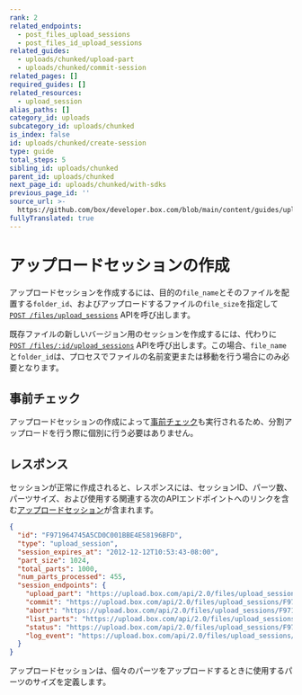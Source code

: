 ```yaml
---
rank: 2
related_endpoints:
  - post_files_upload_sessions
  - post_files_id_upload_sessions
related_guides:
  - uploads/chunked/upload-part
  - uploads/chunked/commit-session
related_pages: []
required_guides: []
related_resources:
  - upload_session
alias_paths: []
category_id: uploads
subcategory_id: uploads/chunked
is_index: false
id: uploads/chunked/create-session
type: guide
total_steps: 5
sibling_id: uploads/chunked
parent_id: uploads/chunked
next_page_id: uploads/chunked/with-sdks
previous_page_id: ''
source_url: >-
  https://github.com/box/developer.box.com/blob/main/content/guides/uploads/chunked/create-session.md
fullyTranslated: true
---
```

# アップロードセッションの作成

アップロードセッションを作成するには、目的の`file_name`とそのファイルを配置する`folder_id`、およびアップロードするファイルの`file_size`を指定して[`POST /files/upload_sessions`][createsession] APIを呼び出します。

<Samples sample="post_files_upload_sessions">

</Samples>

既存ファイルの新しいバージョン用のセッションを作成するには、代わりに[`POST /files/:id/upload_sessions`][createsessionversion] APIを呼び出します。この場合、`file_name`と`folder_id`は、プロセスでファイルの名前変更または移動を行う場合にのみ必要となります。

<Samples sample="post_files_id_upload_sessions">

</Samples>

## 事前チェック

アップロードセッションの作成によって[事前チェック][check]も実行されるため、分割アップロードを行う際に個別に行う必要はありません。

## レスポンス

セッションが正常に作成されると、レスポンスには、セッションID、パーツ数、パーツサイズ、および使用する関連する次のAPIエンドポイントへのリンクを含む[アップロードセッション][uploadsession]が含まれます。

```json
{
  "id": "F971964745A5CD0C001BBE4E58196BFD",
  "type": "upload_session",
  "session_expires_at": "2012-12-12T10:53:43-08:00",
  "part_size": 1024,
  "total_parts": 1000,
  "num_parts_processed": 455,
  "session_endpoints": {
    "upload_part": "https://upload.box.com/api/2.0/files/upload_sessions/F971964745A5CD0C001BBE4E58196BFD",
    "commit": "https://upload.box.com/api/2.0/files/upload_sessions/F971964745A5CD0C001BBE4E58196BFD/commit",
    "abort": "https://upload.box.com/api/2.0/files/upload_sessions/F971964745A5CD0C001BBE4E58196BFD",
    "list_parts": "https://upload.box.com/api/2.0/files/upload_sessions/F971964745A5CD0C001BBE4E58196BFD/parts",
    "status": "https://upload.box.com/api/2.0/files/upload_sessions/F971964745A5CD0C001BBE4E58196BFD",
    "log_event": "https://upload.box.com/api/2.0/files/upload_sessions/F971964745A5CD0C001BBE4E58196BFD/log"
  }
}

```

アップロードセッションは、個々のパーツをアップロードするときに使用するパーツのサイズを定義します。

[createsession]: e://post_files_upload_sessions

[createsessionversion]: e://post_files_id_upload_sessions

[check]: g://uploads/check

[uploadsession]: r://upload_session
